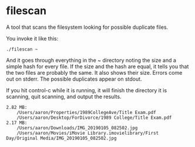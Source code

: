 # filescan
A tool that scans the filesystem looking for possible duplicate files.

You invoke it like this:
```
./filescan ~
```

And it goes through everything in the ~ directory noting the size and a simple hash for every file. If the size and the hash are equal, it tells you that the two files are probably the same.  It also shows their size.  Errors come out on stderr. The possible duplicates appear on stdout.

If you hit control-c while it is running, it will finish the directory it is scanning, quit scanning, and output the results.

```
2.82 MB:
    /Users/aaron/Properties/1989CollegeAve/Title Exam.pdf
    /Users/aaron/Desktop/ForDivorce/1989 College/Title Exam.pdf
2.17 MB:
    /Users/aaron/Downloads/IMG_20190105_082502.jpg
    /Users/aaron/Movies/iMovie Library.imovielibrary/First Day/Original Media/IMG_20190105_082502.jpg
```

